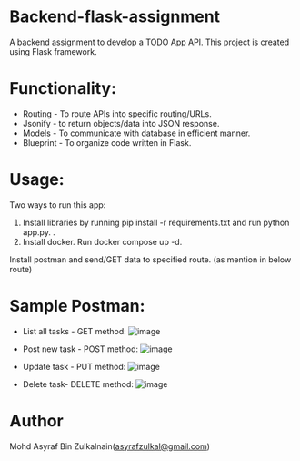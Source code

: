 
# Backend-flask-assignment
A backend assignment to develop a TODO App API.
This project is created using Flask framework.

# Functionality:
* Routing - To route APIs into specific routing/URLs.
* Jsonify - to return objects/data into JSON response.
* Models - To communicate with database in efficient manner.
* Blueprint - To organize code written in Flask.  


# Usage:
Two ways to run this app:
1. Install libraries by running pip install -r requirements.txt and run python app.py. .
2. Install docker. Run docker compose up -d.

Install postman and send/GET data to specified route. (as mention in below route)

# Sample Postman:
* List all tasks - GET method:
![image](https://user-images.githubusercontent.com/53460015/185173981-201f3d4a-5d98-4fca-a4d1-62e5efed86f0.png)



* Post new task - POST method:
![image](https://user-images.githubusercontent.com/53460015/185174185-54ebf1a9-374b-4cb9-9bee-f75d2dba9c1f.png)



* Update task - PUT method:
![image](https://user-images.githubusercontent.com/53460015/185176230-56dafa04-4d8c-487e-9c35-208b58ef0abc.png)



* Delete task- DELETE method:
![image](https://user-images.githubusercontent.com/53460015/185175550-49575649-557c-4d96-ad13-a020157351d8.png)



# Author
Mohd Asyraf Bin Zulkalnain(asyrafzulkal@gmail.com)
